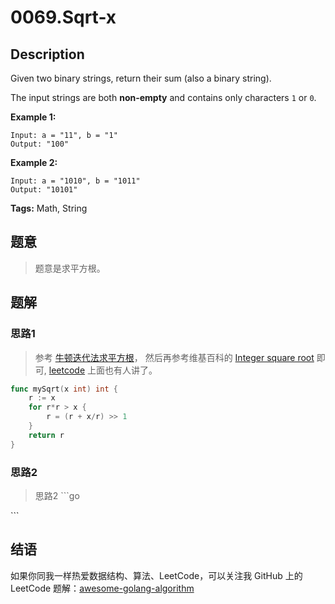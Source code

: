 # 0069.Sqrt-x

## Description

Given two binary strings, return their sum \(also a binary string\).

The input strings are both **non-empty** and contains only characters `1` or `0`.

**Example 1:**

```text
Input: a = "11", b = "1"
Output: "100"
```

**Example 2:**

```text
Input: a = "1010", b = "1011"
Output: "10101"
```

**Tags:** Math, String

## 题意

> 题意是求平方根。

## 题解

### 思路1

> 参考 [牛顿迭代法求平方根](https://wenku.baidu.com/view/6b74c622bcd126fff7050bfe.html)， 然后再参考维基百科的 [Integer square root](https://en.wikipedia.org/wiki/Integer_square_root#Using_only_integer_division) 即可, [leetcode](https://leetcode.com/problems/sqrtx/discuss/25057/3-4-short-lines-Integer-Newton-Every-Language) 上面也有人讲了。

```go
func mySqrt(x int) int {
    r := x
    for r*r > x {
        r = (r + x/r) >> 1
    }
    return r
}
```

### 思路2

> 思路2 \`\`\`go

\`\`\`

## 结语

如果你同我一样热爱数据结构、算法、LeetCode，可以关注我 GitHub 上的 LeetCode 题解：[awesome-golang-algorithm](https://github.com/Golang-Solutions/awesome-golang-algorithm)


